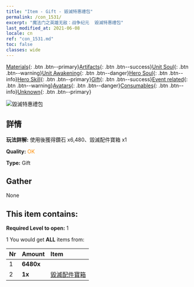 ```yaml
---
title: "Item - Gift - 毀滅特惠禮包"
permalink: /con_1531/
excerpt: "魔法门之英雄无敌：战争纪元  毀滅特惠禮包"
last_modified_at: 2021-06-08
locale: cn
ref: "con_1531.md"
toc: false
classes: wide
---
```

 [Materials](/ItemsCN/){: .btn .btn--primary}[Artifacts](/ItemsCN/Artifacts/){: .btn .btn--success}[Unit Soul](/ItemsCN/UnitSoul/){: .btn .btn--warning}[Unit Awakening](/ItemsCN/UnitAwakening/){: .btn .btn--danger}[Hero Soul](/ItemsCN/HeroSoul/){: .btn .btn--info}[Hero Skill](/ItemsCN/HeroSkill/){: .btn .btn--primary}[Gift](/ItemsCN/Gift/){: .btn .btn--success}[Event related](/ItemsCN/Events/){: .btn .btn--warning}[Avatars](/ItemsCN/Avatars/){: .btn .btn--danger}[Consumables](/ItemsCN/Consumables/){: .btn .btn--info}[Unknown](/ItemsCN/Unknown/){: .btn .btn--primary}

 ![毀滅特惠禮包](/images/t/i_907145.png)

## 詳情
 **玩法詳解:** 使用後獲得鑽石 x6,480、毀滅配件寶箱 x1

 **Quality:** <span style="color: #FF8C00">OK</span>

 **Type:** Gift

## Gather

  None

## This item contains:

 **Required Level to open:** 1

 1 You would get **ALL** items  from:

  | Nr | Amount |     Item    |
  |:---|:-------|:------------|
  | 1 |  **6480x** | <i class="fas fa-gem"/> |  | 
  | 2 |  **1x** | [毀滅配件寶箱](/cn/Items/con_1371/) |  | 
